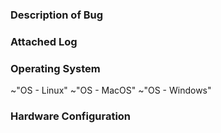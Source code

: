 <!-- 
Found a bug?  Something isn't working as expected?
To help us keep track of the requests please start the title with [Bug Report]
But before that, first you should check it out with the latest pipeline.
-->

### Description of Bug
<!--
Please describe the bug.
Explain any steps taken to reproduce the bug
and what you expect the correct behavior to be.
-->

### Attached Log
<!--
Please attach a verbose log, you can do it by running the exe from cmd with '--loglevel 6' flag.
You can locate them using the Settings tab and click the 'Open Settings Folder' button.
Important!! Please upload the logs made with the latest pipeline build of OpenRGB.
-->

### Operating System
<!--
Please write down which OS and which version did you encounter the issue with.
-->
~"OS - Linux" 
~"OS - MacOS" 
~"OS - Windows" 
### Hardware Configuration
<!--
Please list the RGB hardware that you are using with OpenRGB.
If your bug does not relate to any one particular device or device type,
or if the bug is in a part of the code not directly interacting with hardware, this is optional.
-->
